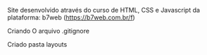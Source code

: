 Site desenvolvido através do curso de HTML, CSS e Javascript da plataforma: b7web (https://b7web.com.br/f)

Criando O arquivo .gitignore

Criado pasta layouts